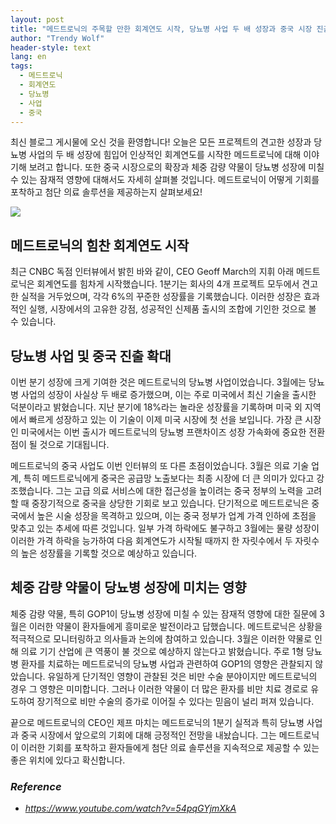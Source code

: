 ```yaml
---
layout: post
title: "메드트로닉의 주목할 만한 회계연도 시작, 당뇨병 사업 두 배 성장과 중국 시장 진출 확대 "
author: "Trendy Wolf"
header-style: text
lang: en
tags:
  - 메드트로닉
  - 회계연도
  - 당뇨병
  - 사업
  - 중국
---
```


최신 블로그 게시물에 오신 것을 환영합니다! 오늘은 모든 프로젝트의 견고한 성장과 당뇨병 사업의 두 배 성장에 힘입어 인상적인 회계연도를 시작한 메드트로닉에 대해 이야기해 보려고 합니다. 또한 중국 시장으로의 확장과 체중 감량 약물이 당뇨병 성장에 미칠 수 있는 잠재적 영향에 대해서도 자세히 살펴볼 것입니다. 메드트로닉이 어떻게 기회를 포착하고 첨단 의료 솔루션을 제공하는지 살펴보세요! 

<img
    src="https://i.ytimg.com/vi/54pqGYjmXkA/hqdefault.jpg"
/>




## 메드트로닉의 힘찬 회계연도 시작

최근 CNBC 독점 인터뷰에서 밝힌 바와 같이, CEO Geoff March의 지휘 아래 메드트로닉은 회계연도를 힘차게 시작했습니다. 1분기는 회사의 4개 프로젝트 모두에서 견고한 실적을 거두었으며, 각각 6%의 꾸준한 성장률을 기록했습니다. 이러한 성장은 효과적인 실행, 시장에서의 고유한 강점, 성공적인 신제품 출시의 조합에 기인한 것으로 볼 수 있습니다.  



## 당뇨병 사업 및 중국 진출 확대

이번 분기 성장에 크게 기여한 것은 메드트로닉의 당뇨병 사업이었습니다. 3월에는 당뇨병 사업의 성장이 사실상 두 배로 증가했으며, 이는 주로 미국에서 최신 기술을 출시한 덕분이라고 밝혔습니다. 지난 분기에 18%라는 놀라운 성장률을 기록하며 미국 외 지역에서 빠르게 성장하고 있는 이 기술이 이제 미국 시장에 첫 선을 보입니다. 가장 큰 시장인 미국에서는 이번 출시가 메드트로닉의 당뇨병 프랜차이즈 성장 가속화에 중요한 전환점이 될 것으로 기대됩니다.

메드트로닉의 중국 사업도 이번 인터뷰의 또 다른 초점이었습니다. 3월은 의료 기술 업계, 특히 메드트로닉에게 중국은 공급망 노출보다는 최종 시장에 더 큰 의미가 있다고 강조했습니다. 그는 고급 의료 서비스에 대한 접근성을 높이려는 중국 정부의 노력을 고려할 때 중장기적으로 중국을 상당한 기회로 보고 있습니다. 단기적으로 메드트로닉은 중국에서 높은 시술 성장을 목격하고 있으며, 이는 중국 정부가 업계 가격 인하에 초점을 맞추고 있는 추세에 따른 것입니다. 일부 가격 하락에도 불구하고 3월에는 물량 성장이 이러한 가격 하락을 능가하여 다음 회계연도가 시작될 때까지 한 자릿수에서 두 자릿수의 높은 성장률을 기록할 것으로 예상하고 있습니다. 



## 체중 감량 약물이 당뇨병 성장에 미치는 영향

체중 감량 약물, 특히 GOP1이 당뇨병 성장에 미칠 수 있는 잠재적 영향에 대한 질문에 3월은 이러한 약물이 환자들에게 흥미로운 발전이라고 답했습니다. 메드트로닉은 상황을 적극적으로 모니터링하고 의사들과 논의에 참여하고 있습니다. 3월은 이러한 약물로 인해 의료 기기 산업에 큰 역풍이 불 것으로 예상하지 않는다고 밝혔습니다. 주로 1형 당뇨병 환자를 치료하는 메드트로닉의 당뇨병 사업과 관련하여 GOP1의 영향은 관찰되지 않았습니다. 유일하게 단기적인 영향이 관찰된 것은 비만 수술 분야이지만 메드트로닉의 경우 그 영향은 미미합니다. 그러나 이러한 약물이 더 많은 환자를 비만 치료 경로로 유도하여 장기적으로 비만 수술의 증가로 이어질 수 있다는 믿음이 널리 퍼져 있습니다.

끝으로 메드트로닉의 CEO인 제프 마치는 메드트로닉의 1분기 실적과 특히 당뇨병 사업과 중국 시장에서 앞으로의 기회에 대해 긍정적인 전망을 내놨습니다. 그는 메드트로닉이 이러한 기회를 포착하고 환자들에게 첨단 의료 솔루션을 지속적으로 제공할 수 있는 좋은 위치에 있다고 확신합니다. 


### _Reference_
- _https://www.youtube.com/watch?v=54pqGYjmXkA_

